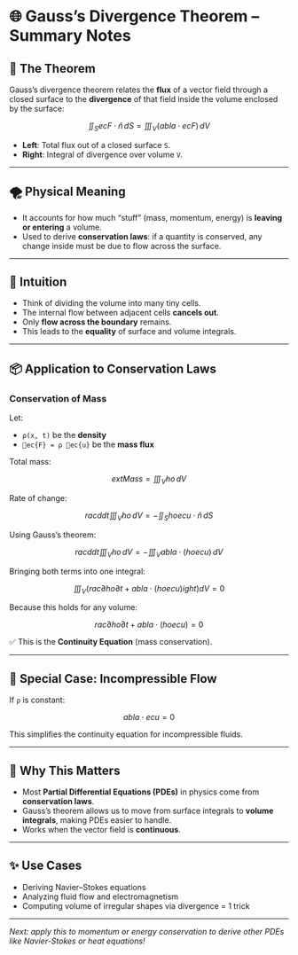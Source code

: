 # 🌐 Gauss’s Divergence Theorem – Summary Notes

## 📘 The Theorem
Gauss’s divergence theorem relates the **flux** of a vector field through a closed surface to the **divergence** of that field inside the volume enclosed by the surface:

```math
\iint_S ec{F} \cdot \hat{n} \, dS = \iiint_V (
abla \cdot ec{F}) \, dV
```

- **Left**: Total flux out of a closed surface `S`.
- **Right**: Integral of divergence over volume `V`.

---

## 🌪️ Physical Meaning
- It accounts for how much “stuff” (mass, momentum, energy) is **leaving or entering** a volume.
- Used to derive **conservation laws**: if a quantity is conserved, any change inside must be due to flow across the surface.

---

## 🧠 Intuition
- Think of dividing the volume into many tiny cells.
- The internal flow between adjacent cells **cancels out**.
- Only **flow across the boundary** remains.
- This leads to the **equality** of surface and volume integrals.

---

## 📦 Application to Conservation Laws
### Conservation of Mass
Let:
- `ρ(x, t)` be the **density**
- `ec{F} = ρ ec{u}` be the **mass flux**

Total mass:
```math
	ext{Mass} = \iiint_V ho \, dV
```

Rate of change:
```math
rac{d}{dt} \iiint_V ho \, dV = - \iint_S ho ec{u} \cdot \hat{n} \, dS
```

Using Gauss’s theorem:
```math
rac{d}{dt} \iiint_V ho \, dV = - \iiint_V 
abla \cdot (ho ec{u}) \, dV
```

Bringing both terms into one integral:
```math
\iiint_V \left( rac{\partial ho}{\partial t} + 
abla \cdot (ho ec{u}) ight) dV = 0
```

Because this holds for any volume:
```math
rac{\partial ho}{\partial t} + 
abla \cdot (ho ec{u}) = 0
```

✅ This is the **Continuity Equation** (mass conservation).

---

## 🧪 Special Case: Incompressible Flow
If `ρ` is constant:
```math

abla \cdot ec{u} = 0
```
This simplifies the continuity equation for incompressible fluids.

---

## 🔄 Why This Matters
- Most **Partial Differential Equations (PDEs)** in physics come from **conservation laws**.
- Gauss’s theorem allows us to move from surface integrals to **volume integrals**, making PDEs easier to handle.
- Works when the vector field is **continuous**.

---

## ✨ Use Cases
- Deriving Navier–Stokes equations
- Analyzing fluid flow and electromagnetism
- Computing volume of irregular shapes via divergence = 1 trick

---

_Next: apply this to momentum or energy conservation to derive other PDEs like Navier-Stokes or heat equations!_